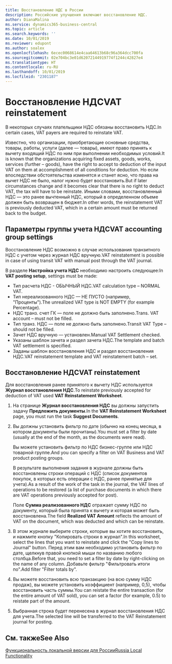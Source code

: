 ```yaml
---
title: Восстановление НДС в России
description: Российские улучшения включают восстановление НДС.
author: DianaMalina
ms.service: dynamics365-business-central
ms.topic: article
ms.search.keywords: ''
ms.date: 10/01/2019
ms.reviewer: edupont
ms.author: soalex
ms.openlocfilehash: 6ecec0068614e4caa64613b68c96a364dcc700fa
ms.sourcegitcommit: 02e704bc3e01d62072144919774f1244c42827e4
ms.translationtype: HT
ms.contentlocale: ru-RU
ms.lasthandoff: 10/01/2019
ms.locfileid: "2301187"
---
```

# <a name="vat-reinstatement"></a><span data-ttu-id="63469-103">Восстановление НДС</span><span class="sxs-lookup"><span data-stu-id="63469-103">VAT reinstatement</span></span>

<span data-ttu-id="63469-104">В некоторых случаях плательщики НДС обязаны восстановить НДС.</span><span class="sxs-lookup"><span data-stu-id="63469-104">In certain cases, VAT payers are required to reinstate VAT.</span></span>

<span data-ttu-id="63469-105">Известно, что организации, приобретающие основные средства, товары, работы, услуги (далее — товары), имеют право принять к вычету входящий НДС по ним при выполнении необходимых условий.</span><span class="sxs-lookup"><span data-stu-id="63469-105">It is known that the organizations acquiring fixed assets, goods, works, services (further – goods), have the right to accept to deduction of the input VAT on them at accomplishment of all conditions for deduction.</span></span> <span data-ttu-id="63469-106">Но если впоследствии обстоятельства изменятся и станет ясно, что права на вычет НДС не было, налог нужно будет восстановить.</span><span class="sxs-lookup"><span data-stu-id="63469-106">But if later circumstances change and it becomes clear that there is no right to deduct VAT, the tax will have to be reinstate.</span></span> <span data-ttu-id="63469-107">Иными словами, восстановленный НДС — это ранее вычтенный НДС, который в определенном объеме должен быть возвращен в бюджет.</span><span class="sxs-lookup"><span data-stu-id="63469-107">In other words, the reinstatement VAT is previously deducted VAT, which in a certain amount must be returned back to the budget.</span></span>

## <a name="vat-accounting-group-settings"></a><span data-ttu-id="63469-108">Параметры группы учета НДС</span><span class="sxs-lookup"><span data-stu-id="63469-108">VAT accounting group settings</span></span>  

<span data-ttu-id="63469-109">Восстановление НДС возможно в случае использования транзитного НДС с учетом через журнал НДС вручную.</span><span class="sxs-lookup"><span data-stu-id="63469-109">VAT reinstatement is possible in case of using transit VAT with manual post through the VAT journal.</span></span>  

<span data-ttu-id="63469-110">В разделе **Настройка учета НДС** необходимо настроить следующее:</span><span class="sxs-lookup"><span data-stu-id="63469-110">In **VAT posting setup**, settings must be made:</span></span>  

- <span data-ttu-id="63469-111">Тип расчета НДС - ОБЫЧНЫЙ НДС.</span><span class="sxs-lookup"><span data-stu-id="63469-111">VAT calculation type – NORMAL VAT.</span></span> 
-  <span data-ttu-id="63469-112">Тип нереализованного НДС — НЕ ПУСТО (например, "Проценты").</span><span class="sxs-lookup"><span data-stu-id="63469-112">The unrealized VAT type is NOT EMPTY (for example Percentage).</span></span>  
- <span data-ttu-id="63469-113">НДС транз. счет ГК — поле не должно быть заполнено.</span><span class="sxs-lookup"><span data-stu-id="63469-113">Trans. VAT account – must not be filled.</span></span> 
- <span data-ttu-id="63469-114">Тип транз. НДС — поле не должно быть заполнено.</span><span class="sxs-lookup"><span data-stu-id="63469-114">Transit VAT Type – should not be filled.</span></span>  
- <span data-ttu-id="63469-115">Зачет НДС вручную — установлен.</span><span class="sxs-lookup"><span data-stu-id="63469-115">Manual VAT Settlement checked.</span></span>  
- <span data-ttu-id="63469-116">Указаны шаблон зачета и раздел зачета НДС.</span><span class="sxs-lookup"><span data-stu-id="63469-116">The template and batch VAT settlement is specified.</span></span>  
- <span data-ttu-id="63469-117">Заданы шаблон восстановления НДС и раздел восстановления НДС.</span><span class="sxs-lookup"><span data-stu-id="63469-117">VAT reinstatement template and VAT reinstatement batch – set.</span></span>

## <a name="vat-reinstatement"></a><span data-ttu-id="63469-118">Восстановление НДС</span><span class="sxs-lookup"><span data-stu-id="63469-118">VAT reinstatement</span></span>

<span data-ttu-id="63469-119">Для восстановления ранее принятого к вычету НДС используется **Журнал восстановления НДС**.</span><span class="sxs-lookup"><span data-stu-id="63469-119">To reinstate previously accepted for deduction of VAT used **VAT Reinstatement Worksheet**.</span></span>

1. <span data-ttu-id="63469-120">На странице **Журнал восстановления НДС** вы должны запустить задачу **Предложить документы**.</span><span class="sxs-lookup"><span data-stu-id="63469-120">In the **VAT Reinstatement Worksheet** page, you must run the task **Suggest Documents**.</span></span>  

2. <span data-ttu-id="63469-121">Вы должны установить фильтр по дате (обычно на конец месяца, в котором документы были прочитаны).</span><span class="sxs-lookup"><span data-stu-id="63469-121">You must set a filter by date (usually at the end of the month, as the documents were read).</span></span>  

    <span data-ttu-id="63469-122">Вы можете установить фильтр по НДС бизнес-группе или НДС товарной группе.</span><span class="sxs-lookup"><span data-stu-id="63469-122">And you can specify a filter on VAT Business and VAT product posting groups.</span></span>  

    <span data-ttu-id="63469-123">В результате выполнения задания в журнале должны быть восстановлены строки операций с НДС (список документов покупок, в которых есть операции с НДС, ранее принятые для учета).</span><span class="sxs-lookup"><span data-stu-id="63469-123">As a result of the work of the task in the journal, the VAT lines of operations to be restored (a list of purchase documents in which there are VAT operations previously accepted for post).</span></span> 

    <span data-ttu-id="63469-124">Поле **Сумма реализованного НДС** отражает сумму НДС по документу, который была принята к вычету и которая может быть восстановлена.</span><span class="sxs-lookup"><span data-stu-id="63469-124">The field **Realized VAT Amount** reflects the amount of VAT on the document, which was deducted and which can be reinstate.</span></span>

3. <span data-ttu-id="63469-125">В этом журнале выберите строки, которые вы хотите восстановить, и нажмите кнопку "Копировать строки в журнал".</span><span class="sxs-lookup"><span data-stu-id="63469-125">In this worksheet, select the lines that you want to reinstate and click the "Copy lines to Journal" button.</span></span> <span data-ttu-id="63469-126">Перед этим вам необходимо установить фильтр по дате, щелкнув правой кнопкой мыши по названию любого столбца.</span><span class="sxs-lookup"><span data-stu-id="63469-126">Before that, you need to set a filter by date by right-clicking on the name of any column.</span></span> <span data-ttu-id="63469-127">Добавьте фильтр "Фильтровать итоги по".</span><span class="sxs-lookup"><span data-stu-id="63469-127">Add filter "Filter totals by".</span></span> 
4. <span data-ttu-id="63469-128">Вы можете восстановить всю транзакцию (на всю сумму НДС продаж), вы можете установить коэффициент (например, 0,5), чтобы восстановить часть суммы.</span><span class="sxs-lookup"><span data-stu-id="63469-128">You can reistate the entire transaction (for the entire amount of VAT sold), you can set a factor (for example, 0.5) to reistate part of the amount.</span></span>
5. <span data-ttu-id="63469-129">Выбранная строка будет перенесена в журнал восстановления НДС для учета.</span><span class="sxs-lookup"><span data-stu-id="63469-129">The selected line will be transferred to the VAT Reinstatement journal for posting.</span></span>

## <a name="see-also"></a><span data-ttu-id="63469-130">См. также</span><span class="sxs-lookup"><span data-stu-id="63469-130">See Also</span></span>

[<span data-ttu-id="63469-131">Функциональность локальной версии для России</span><span class="sxs-lookup"><span data-stu-id="63469-131">Russia Local Functionality</span></span>](russia-local-functionality.md)  
